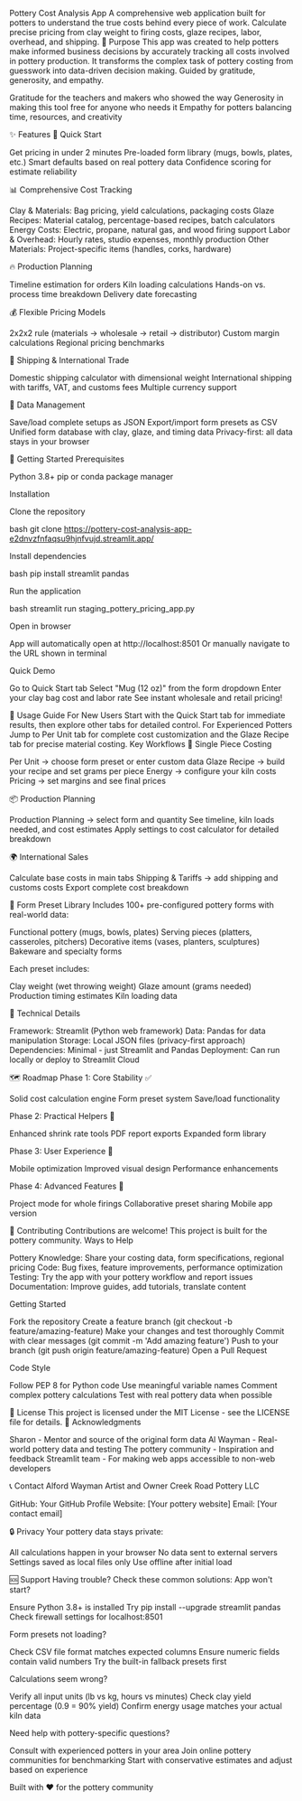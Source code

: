 Pottery Cost Analysis App
A comprehensive web application built for potters to understand the true costs behind every piece of work. Calculate precise pricing from clay weight to firing costs, glaze recipes, labor, overhead, and shipping.
🎯 Purpose
This app was created to help potters make informed business decisions by accurately tracking all costs involved in pottery production. It transforms the complex task of pottery costing from guesswork into data-driven decision making.
Guided by gratitude, generosity, and empathy.

Gratitude for the teachers and makers who showed the way
Generosity in making this tool free for anyone who needs it
Empathy for potters balancing time, resources, and creativity

✨ Features
🏺 Quick Start

Get pricing in under 2 minutes
Pre-loaded form library (mugs, bowls, plates, etc.)
Smart defaults based on real pottery data
Confidence scoring for estimate reliability

📊 Comprehensive Cost Tracking

Clay & Materials: Bag pricing, yield calculations, packaging costs
Glaze Recipes: Material catalog, percentage-based recipes, batch calculators
Energy Costs: Electric, propane, natural gas, and wood firing support
Labor & Overhead: Hourly rates, studio expenses, monthly production
Other Materials: Project-specific items (handles, corks, hardware)

🔥 Production Planning

Timeline estimation for orders
Kiln loading calculations
Hands-on vs. process time breakdown
Delivery date forecasting

💰 Flexible Pricing Models

2x2x2 rule (materials → wholesale → retail → distributor)
Custom margin calculations
Regional pricing benchmarks

🚚 Shipping & International Trade

Domestic shipping calculator with dimensional weight
International shipping with tariffs, VAT, and customs fees
Multiple currency support

💾 Data Management

Save/load complete setups as JSON
Export/import form presets as CSV
Unified form database with clay, glaze, and timing data
Privacy-first: all data stays in your browser

🚀 Getting Started
Prerequisites

Python 3.8+
pip or conda package manager

Installation

Clone the repository

bash   git clone https://pottery-cost-analysis-app-e2dnvzfnfaqsu9hjnfvujd.streamlit.app/

Install dependencies

bash   pip install streamlit pandas

Run the application

bash   streamlit run staging_pottery_pricing_app.py

Open in browser

App will automatically open at http://localhost:8501
Or manually navigate to the URL shown in terminal



Quick Demo

Go to Quick Start tab
Select "Mug (12 oz)" from the form dropdown
Enter your clay bag cost and labor rate
See instant wholesale and retail pricing!

📱 Usage Guide
For New Users
Start with the Quick Start tab for immediate results, then explore other tabs for detailed control.
For Experienced Potters
Jump to Per Unit tab for complete cost customization and the Glaze Recipe tab for precise material costing.
Key Workflows
🎯 Single Piece Costing

Per Unit → choose form preset or enter custom data
Glaze Recipe → build your recipe and set grams per piece
Energy → configure your kiln costs
Pricing → set margins and see final prices

📦 Production Planning

Production Planning → select form and quantity
See timeline, kiln loads needed, and cost estimates
Apply settings to cost calculator for detailed breakdown

🌍 International Sales

Calculate base costs in main tabs
Shipping & Tariffs → add shipping and customs costs
Export complete cost breakdown

🏺 Form Preset Library
Includes 100+ pre-configured pottery forms with real-world data:

Functional pottery (mugs, bowls, plates)
Serving pieces (platters, casseroles, pitchers)
Decorative items (vases, planters, sculptures)
Bakeware and specialty forms

Each preset includes:

Clay weight (wet throwing weight)
Glaze amount (grams needed)
Production timing estimates
Kiln loading data

🔧 Technical Details

Framework: Streamlit (Python web framework)
Data: Pandas for data manipulation
Storage: Local JSON files (privacy-first approach)
Dependencies: Minimal - just Streamlit and Pandas
Deployment: Can run locally or deploy to Streamlit Cloud

🗺️ Roadmap
Phase 1: Core Stability ✅

Solid cost calculation engine
Form preset system
Save/load functionality

Phase 2: Practical Helpers 🔲

Enhanced shrink rate tools
PDF report exports
Expanded form library

Phase 3: User Experience 🔲

Mobile optimization
Improved visual design
Performance enhancements

Phase 4: Advanced Features 🔲

Project mode for whole firings
Collaborative preset sharing
Mobile app version

🤝 Contributing
Contributions are welcome! This project is built for the pottery community.
Ways to Help

Pottery Knowledge: Share your costing data, form specifications, regional pricing
Code: Bug fixes, feature improvements, performance optimization
Testing: Try the app with your pottery workflow and report issues
Documentation: Improve guides, add tutorials, translate content

Getting Started

Fork the repository
Create a feature branch (git checkout -b feature/amazing-feature)
Make your changes and test thoroughly
Commit with clear messages (git commit -m 'Add amazing feature')
Push to your branch (git push origin feature/amazing-feature)
Open a Pull Request

Code Style

Follow PEP 8 for Python code
Use meaningful variable names
Comment complex pottery calculations
Test with real pottery data when possible

📄 License
This project is licensed under the MIT License - see the LICENSE file for details.
🙏 Acknowledgments

Sharon - Mentor and source of the original form data
Al Wayman - Real-world pottery data and testing
The pottery community - Inspiration and feedback
Streamlit team - For making web apps accessible to non-web developers

📞 Contact
Alford Wayman
Artist and Owner
Creek Road Pottery LLC

GitHub: Your GitHub Profile
Website: [Your pottery website]
Email: [Your contact email]


🔒 Privacy
Your pottery data stays private:

All calculations happen in your browser
No data sent to external servers
Settings saved as local files only
Use offline after initial load

🆘 Support
Having trouble? Check these common solutions:
App won't start?

Ensure Python 3.8+ is installed
Try pip install --upgrade streamlit pandas
Check firewall settings for localhost:8501

Form presets not loading?

Check CSV file format matches expected columns
Ensure numeric fields contain valid numbers
Try the built-in fallback presets first

Calculations seem wrong?

Verify all input units (lb vs kg, hours vs minutes)
Check clay yield percentage (0.9 = 90% yield)
Confirm energy usage matches your actual kiln data

Need help with pottery-specific questions?

Consult with experienced potters in your area
Join online pottery communities for benchmarking
Start with conservative estimates and adjust based on experience


Built with ❤️ for the pottery community
